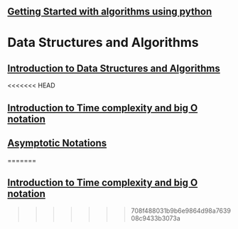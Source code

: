 
## <a href="algorithms_concepts">Getting Started with algorithms using python</a>
# Data Structures and Algorithms
## <a href="introduction_to_algorithms">Introduction to Data Structures and Algorithms</a>
<<<<<<< HEAD
## <a href="introduction_to_algorithms">Introduction to Time complexity and big O notation</a>
## <a href="asymptotic_notations">Asymptotic Notations</a>
=======
## <a href="time_complexity">Introduction to Time complexity and big O notation</a>
>>>>>>> 708f488031b9b6e9864d98a763908c9433b3073a
